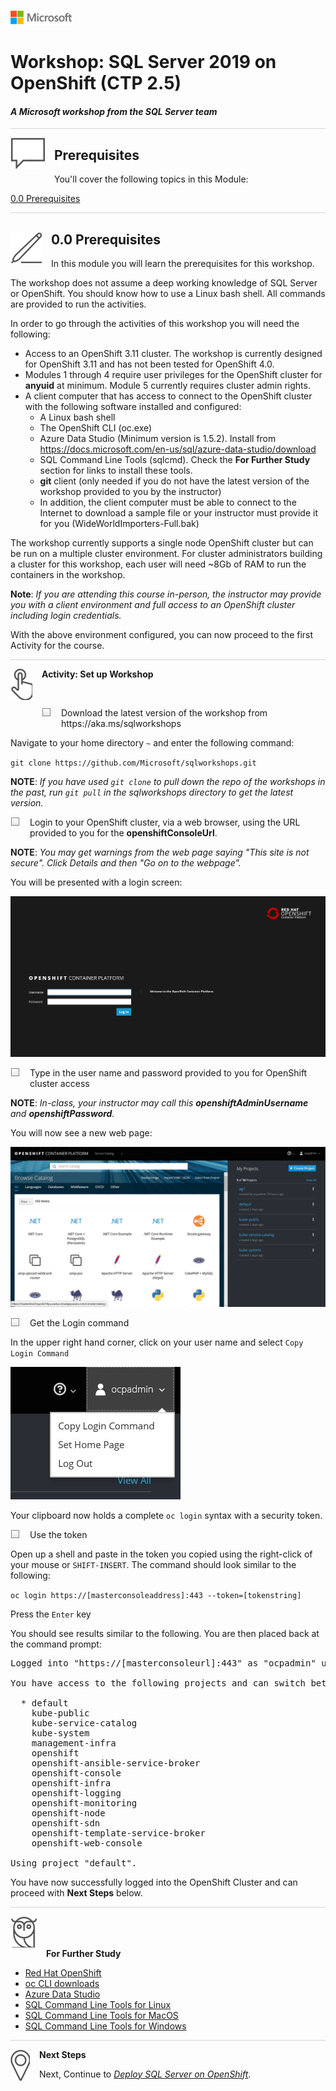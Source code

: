 ![](../graphics/microsoftlogo.png)

# Workshop: SQL Server 2019 on OpenShift (CTP 2.5)

#### <i>A Microsoft workshop from the SQL Server team</i>

<p style="border-bottom: 1px solid lightgrey;"></p>

<img style="float: left; margin: 0px 15px 15px 0px;" src="../graphics/textbubble.png"> <h2>Prerequisites</h2>

You'll cover the following topics in this Module:

<dl>

  <dt><a href="#3-0">0.0 Prerequisites</a></dt>
  
</dl>

<p style="border-bottom: 1px solid lightgrey;"></p>

<h2><img style="float: left; margin: 0px 15px 15px 0px;" src="../graphics/pencil2.png"><a name="3-0">0.0 Prerequisites</a></h2>

In this module you will learn the prerequisites for this workshop.

The workshop does not assume a deep working knowledge of SQL Server or OpenShift. You should know how to use a Linux bash shell. All commands are provided to run the activities.

In order to go through the activities of this workshop you will need the following:

- Access to an OpenShift 3.11 cluster. The workshop is currently designed for OpenShift 3.11 and has not been tested for OpenShift 4.0.
- Modules 1 through 4 require user privileges for the OpenShift cluster for **anyuid** at minimum. Module 5 currently requires cluster admin rights.
- A client computer that has access to connect to the OpenShift cluster with the following software installed and configured:
  - A Linux bash shell
  - The OpenShift CLI (oc.exe)
  - Azure Data Studio (Minimum version is 1.5.2). Install from https://docs.microsoft.com/en-us/sql/azure-data-studio/download
  - SQL Command Line Tools (sqlcmd). Check the **For Further Study** section for links to install these tools.
  - **git** client (only needed if you do not have the latest version of the workshop provided to you by the instructor)
  - In addition, the client computer must be able to connect to the Internet to download a sample file or your instructor must provide it for you (WideWorldImporters-Full.bak)

The workshop currently supports a single node OpenShift cluster but can be run on a multiple cluster environment. For cluster administrators building a cluster for this workshop, each user will need ~8Gb of RAM to run the containers in the workshop.

**Note**: *If you are attending this course in-person, the instructor may provide you with a client environment and full access to an OpenShift cluster including login credentials.*

With the above environment configured, you can now proceed to the first Activity for the course.

<p style="border-bottom: 1px solid lightgrey;"></p>

<p><img style="float: left; margin: 0px 15px 15px 0px;" src="../graphics/point1.png"><b><a name="aks">Activity: Set up Workshop</a></b></p>

<br>

<p><img style="float: left; margin: 0px 15px 15px 0px;" src="../graphics/checkbox.png">Download the latest version of the workshop from https://aka.ms/sqlworkshops</p>

Navigate to your home directory `~` and enter the following command:

`git clone https://github.com/Microsoft/sqlworkshops.git`

**NOTE**: *If you have used `git clone` to pull down the repo of the workshops in the past, run `git pull` in the sqlworkshops directory to get the latest version.*

<p><img style="float: left; margin: 0px 15px 15px 0px;" src="../graphics/checkbox.png">Login to your OpenShift cluster, via a web browser, using the URL provided to you for the <b>openshiftConsoleUrl</b>.</p>

**NOTE**: *You may get warnings from the web page saying "This site is not secure". Click Details and then "Go on to the webpage".*

You will be presented with a login screen:

![OpenShift login screen](../graphics/OpenShift_Console_Login.jpg)

<p><img style="float: left; margin: 0px 15px 15px 0px;" src="../graphics/checkbox.png">Type in the user name and password provided to you for OpenShift cluster access</p>

**NOTE**: *In-class, your instructor may call this **openshiftAdminUsername** and **openshiftPassword**.*

You will now see a new web page:

![OpenShift Master Console](../graphics/OpenShift_Master_Console.jpg)

<p><img style="float: left; margin: 0px 15px 15px 0px;" src="../graphics/checkbox.png">Get the Login command</p>

In the upper right hand corner, click on your user name and select `Copy Login Command` 

![copy login command](../graphics/OpenShift_Copy_Login.jpg)

Your clipboard now holds a complete `oc login` syntax with a security token. 

<p><img style="float: left; margin: 0px 15px 15px 0px;" src="../graphics/checkbox.png">Use the token</p>

Open up a shell and paste in the token you copied using the right-click of your mouse or `SHIFT-INSERT`. The command should look similar to the following:

`oc login https://[masterconsoleaddress]:443 --token=[tokenstring]`

Press the `Enter` key

You should see results similar to the following. You are then placed back at the command prompt:

<pre>Logged into "https://[masterconsoleurl]:443" as "ocpadmin" using the token provided.

You have access to the following projects and can switch between them with 'oc project projectname':

  * default
    kube-public
    kube-service-catalog
    kube-system
    management-infra
    openshift
    openshift-ansible-service-broker
    openshift-console
    openshift-infra
    openshift-logging
    openshift-monitoring
    openshift-node
    openshift-sdn
    openshift-template-service-broker
    openshift-web-console

Using project "default".
</pre>

You have now successfully logged into the OpenShift Cluster and can proceed with **Next Steps** below.

<p style="border-bottom: 1px solid lightgrey;"></p>

<p><img style="margin: 0px 15px 15px 0px;" src="../graphics/owl.png"><b>For Further Study</b></p>

- [Red Hat OpenShift](https://www.openshift.com/)
- [oc CLI downloads](https://www.okd.io/download.html)
- [Azure Data Studio](https://docs.microsoft.com/en-us/sql/azure-data-studio/what-is)
- [SQL Command Line Tools for Linux](https://docs.microsoft.com/en-us/sql/linux/sql-server-linux-setup-tools)
- [SQL Command Line Tools for MacOS](https://docs.microsoft.com/en-us/sql/linux/sql-server-linux-setup-tools?view=sql-server-2017#macos)
- [SQL Command Line Tools for Windows](https://www.microsoft.com/en-us/download/details.aspx?id=53591)

<p style="border-bottom: 1px solid lightgrey;"></p>

<p><img style="float: left; margin: 0px 15px 15px 0px;" src="../graphics/geopin.png"><b >Next Steps</b></p>

Next, Continue to <a href="01_Deploy.md" target="_blank"><i>
Deploy SQL Server on OpenShift</i></a>.
